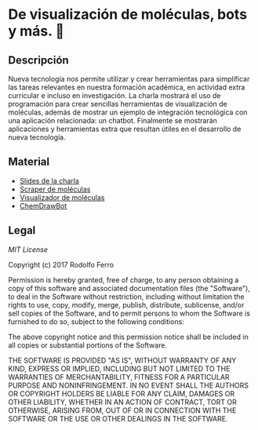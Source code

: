 # De visualización de moléculas, bots y más. 🤖

## Descripción

Nueva tecnología nos permite utilizar y crear herramientas para simplificar las tareas relevantes en nuestra formación académica, en actividad extra curricular e incluso en investigación. La charla mostrará el uso de programación para crear sencillas herramientas de visualización de moléculas, además de mostrar un ejemplo de integración tecnológica con una aplicación relacionada: un chatbot. Finalmente se mostrarán aplicaciones y herramientas extra que resultan útiles en el desarrollo de nueva tecnología.

## Material

* [Slides de la charla](https://github.com/RodolfoFerro/SemanaIQ2017/blob/master/slides.pdf)
* [Scraper de moléculas](https://github.com/RodolfoFerro/SemanaIQ2017/blob/master/mol_scraper.py)
* [Visualizador de moléculas](https://github.com/RodolfoFerro/SemanaIQ2017/blob/master/mol_3Dvisualizer.py)
* [ChemDrawBot](https://github.com/RodolfoFerro/SemanaIQ2017/blob/master/ChemDrawBot.py)

## Legal

*MIT License*

Copyright (c) 2017 Rodolfo Ferro

Permission is hereby granted, free of charge, to any person obtaining a copy
of this software and associated documentation files (the "Software"), to deal
in the Software without restriction, including without limitation the rights
to use, copy, modify, merge, publish, distribute, sublicense, and/or sell
copies of the Software, and to permit persons to whom the Software is
furnished to do so, subject to the following conditions:

The above copyright notice and this permission notice shall be included in all
copies or substantial portions of the Software.

THE SOFTWARE IS PROVIDED "AS IS", WITHOUT WARRANTY OF ANY KIND, EXPRESS OR
IMPLIED, INCLUDING BUT NOT LIMITED TO THE WARRANTIES OF MERCHANTABILITY,
FITNESS FOR A PARTICULAR PURPOSE AND NONINFRINGEMENT. IN NO EVENT SHALL THE
AUTHORS OR COPYRIGHT HOLDERS BE LIABLE FOR ANY CLAIM, DAMAGES OR OTHER
LIABILITY, WHETHER IN AN ACTION OF CONTRACT, TORT OR OTHERWISE, ARISING FROM,
OUT OF OR IN CONNECTION WITH THE SOFTWARE OR THE USE OR OTHER DEALINGS IN THE
SOFTWARE.

